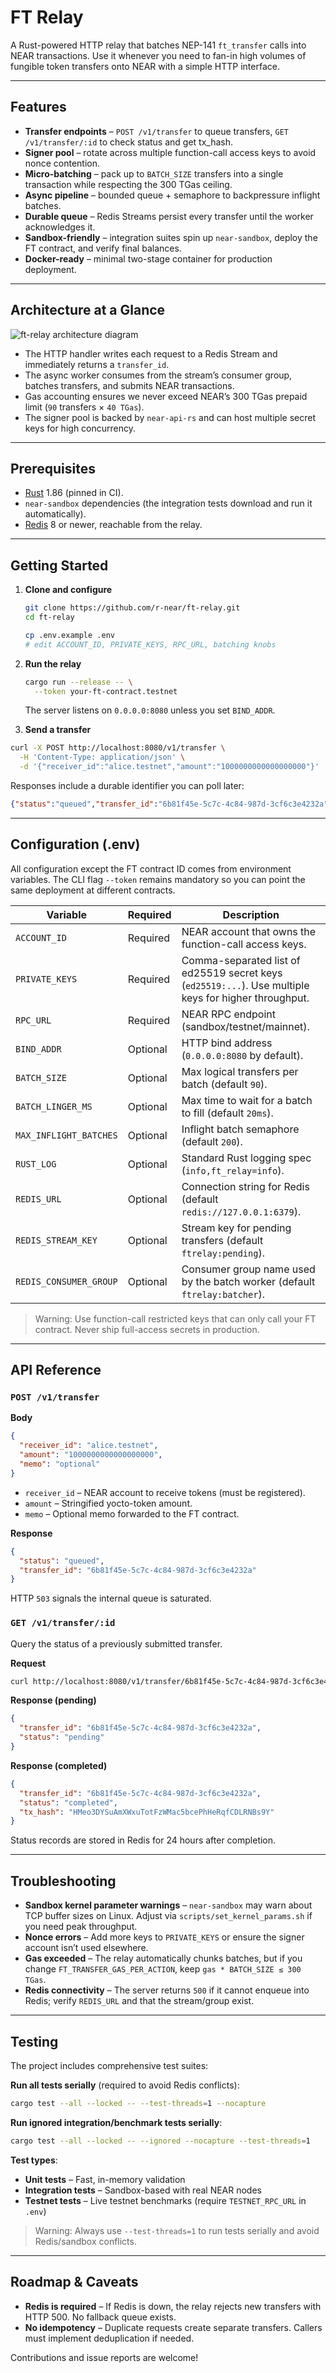 # FT Relay

A Rust-powered HTTP relay that batches NEP-141 `ft_transfer` calls into NEAR transactions. Use it whenever you need to fan-in high volumes of fungible token transfers onto NEAR with a simple HTTP interface.

---

## Features

- **Transfer endpoints** – `POST /v1/transfer` to queue transfers, `GET /v1/transfer/:id` to check status and get tx_hash.
- **Signer pool** – rotate across multiple function-call access keys to avoid nonce contention.
- **Micro-batching** – pack up to `BATCH_SIZE` transfers into a single transaction while respecting the 300 TGas ceiling.
- **Async pipeline** – bounded queue + semaphore to backpressure inflight batches.
- **Durable queue** – Redis Streams persist every transfer until the worker acknowledges it.
- **Sandbox-friendly** – integration suites spin up `near-sandbox`, deploy the FT contract, and verify final balances.
- **Docker-ready** – minimal two-stage container for production deployment.

---

## Architecture at a Glance

![ft-relay architecture diagram](docs/diagrams/architecture.svg)

- The HTTP handler writes each request to a Redis Stream and immediately returns a `transfer_id`.
- The async worker consumes from the stream’s consumer group, batches transfers, and submits NEAR transactions.
- Gas accounting ensures we never exceed NEAR’s 300 TGas prepaid limit (`90` transfers × `40 TGas`).
- The signer pool is backed by `near-api-rs` and can host multiple secret keys for high concurrency.

---

## Prerequisites

- [Rust](https://www.rust-lang.org/tools/install) 1.86 (pinned in CI).
- `near-sandbox` dependencies (the integration tests download and run it automatically).
- [Redis](https://redis.io/) 8 or newer, reachable from the relay.

---

## Getting Started

1. **Clone and configure**

   ```bash
   git clone https://github.com/r-near/ft-relay.git
   cd ft-relay

   cp .env.example .env
   # edit ACCOUNT_ID, PRIVATE_KEYS, RPC_URL, batching knobs
   ```

2. **Run the relay**

   ```bash
   cargo run --release -- \
     --token your-ft-contract.testnet
   ```

   The server listens on `0.0.0.0:8080` unless you set `BIND_ADDR`.

3. **Send a transfer**
```bash
curl -X POST http://localhost:8080/v1/transfer \
  -H 'Content-Type: application/json' \
  -d '{"receiver_id":"alice.testnet","amount":"1000000000000000000"}'
```
Responses include a durable identifier you can poll later:

```json
{"status":"queued","transfer_id":"6b81f45e-5c7c-4c84-987d-3cf6c3e4232a"}
```

---

## Configuration (.env)

All configuration except the FT contract ID comes from environment variables. The CLI flag `--token` remains mandatory so you can point the same deployment at different contracts.

| Variable               | Required | Description                                                                                           |
| ---------------------- | -------- | ----------------------------------------------------------------------------------------------------- |
| `ACCOUNT_ID`           | Required | NEAR account that owns the function-call access keys.                                                 |
| `PRIVATE_KEYS`         | Required | Comma-separated list of ed25519 secret keys (`ed25519:...`). Use multiple keys for higher throughput. |
| `RPC_URL`              | Required | NEAR RPC endpoint (sandbox/testnet/mainnet).                                                          |
| `BIND_ADDR`            | Optional | HTTP bind address (`0.0.0.0:8080` by default).                                                        |
| `BATCH_SIZE`           | Optional | Max logical transfers per batch (default `90`).                                                       |
| `BATCH_LINGER_MS`      | Optional | Max time to wait for a batch to fill (default `20ms`).                                                |
| `MAX_INFLIGHT_BATCHES` | Optional | Inflight batch semaphore (default `200`).                                                             |
| `RUST_LOG`             | Optional | Standard Rust logging spec (`info,ft_relay=info`).                                                    |
| `REDIS_URL`            | Optional | Connection string for Redis (default `redis://127.0.0.1:6379`).                                       |
| `REDIS_STREAM_KEY`     | Optional | Stream key for pending transfers (default `ftrelay:pending`).                                        |
| `REDIS_CONSUMER_GROUP` | Optional | Consumer group name used by the batch worker (default `ftrelay:batcher`).                             |

> Warning: Use function-call restricted keys that can only call your FT contract. Never ship full-access secrets in production.

---

## API Reference

### `POST /v1/transfer`

**Body**

```json
{
  "receiver_id": "alice.testnet",
  "amount": "1000000000000000000",
  "memo": "optional"
}
```

- `receiver_id` – NEAR account to receive tokens (must be registered).
- `amount` – Stringified yocto-token amount.
- `memo` – Optional memo forwarded to the FT contract.

**Response**

```json
{
  "status": "queued",
  "transfer_id": "6b81f45e-5c7c-4c84-987d-3cf6c3e4232a"
}
```

HTTP `503` signals the internal queue is saturated.

### `GET /v1/transfer/:id`

Query the status of a previously submitted transfer.

**Request**

```bash
curl http://localhost:8080/v1/transfer/6b81f45e-5c7c-4c84-987d-3cf6c3e4232a
```

**Response (pending)**

```json
{
  "transfer_id": "6b81f45e-5c7c-4c84-987d-3cf6c3e4232a",
  "status": "pending"
}
```

**Response (completed)**

```json
{
  "transfer_id": "6b81f45e-5c7c-4c84-987d-3cf6c3e4232a",
  "status": "completed",
  "tx_hash": "HMeo3DYSuAmXWxuTotFzWMac5bcePhHeRqfCDLRNBs9Y"
}
```

Status records are stored in Redis for 24 hours after completion.

---

## Troubleshooting

- **Sandbox kernel parameter warnings** – `near-sandbox` may warn about TCP buffer sizes on Linux. Adjust via `scripts/set_kernel_params.sh` if you need peak throughput.
- **Nonce errors** – Add more keys to `PRIVATE_KEYS` or ensure the signer account isn’t used elsewhere.
- **Gas exceeded** – The relay automatically chunks batches, but if you change `FT_TRANSFER_GAS_PER_ACTION`, keep `gas * BATCH_SIZE ≤ 300 TGas`.
- **Redis connectivity** – The server returns `500` if it cannot enqueue into Redis; verify `REDIS_URL` and that the stream/group exist.

---

## Testing

The project includes comprehensive test suites:

**Run all tests serially** (required to avoid Redis conflicts):
```bash
cargo test --all --locked -- --test-threads=1 --nocapture
```

**Run ignored integration/benchmark tests serially**:
```bash
cargo test --all --locked -- --ignored --nocapture --test-threads=1
```

**Test types**:
- **Unit tests** – Fast, in-memory validation
- **Integration tests** – Sandbox-based with real NEAR nodes
- **Testnet tests** – Live testnet benchmarks (require `TESTNET_RPC_URL` in `.env`)

> Warning: Always use `--test-threads=1` to run tests serially and avoid Redis/sandbox conflicts.

---

## Roadmap & Caveats

- **Redis is required** – If Redis is down, the relay rejects new transfers with HTTP 500. No fallback queue exists.
- **No idempotency** – Duplicate requests create separate transfers. Callers must implement deduplication if needed.

Contributions and issue reports are welcome!
